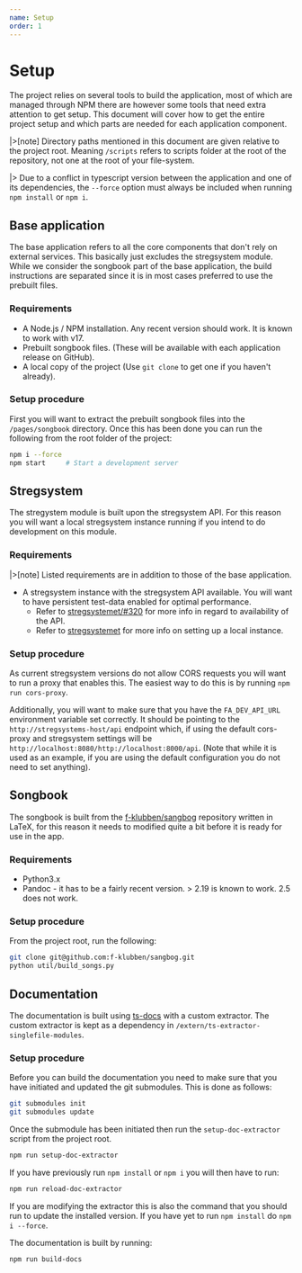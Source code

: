```yaml
---
name: Setup  
order: 1
---
```


# Setup

The project relies on several tools to build the application, most of which are managed through NPM
there are however some tools that need extra attention to get setup. This document will cover how 
to get the entire project setup and which parts are needed for each application component.

|>[note] Directory paths mentioned in this document are given relative to the project root. Meaning `/scripts` refers to scripts folder at the root of the repository, not one at the root of your file-system.

|> Due to a conflict in typescript version between the application and one of its dependencies, the `--force` option must always be included when running `npm install` or `npm i`.

## Base application

The base application refers to all the core components that don't rely on external services.
This basically just excludes the stregsystem module. While we consider the songbook part of the
base application, the build instructions are separated since it is in most cases preferred to
use the prebuilt files.

### Requirements

 - A Node.js / NPM installation. Any recent version should work. It is known to work with v17.
 - Prebuilt songbook files. (These will be available with each application release on GitHub).
 - A local copy of the project (Use `git clone` to get one if you haven't already).

### Setup procedure

First you will want to extract the prebuilt songbook files into the `/pages/songbook` directory.
Once this has been done you can run the following from the root folder of the project:

```bash
npm i --force
npm start     # Start a development server
```

## Stregsystem

The stregystem module is built upon the stregsystem API. For this reason you will want a
local stregsystem instance running if you intend to do development on this module.

### Requirements

|>[note] Listed requirements are in addition to those of the base application.

- A stregsystem instance with the stregsystem API available.
  You will want to have persistent test-data enabled for optimal performance. 
  - Refer to [stregsystemet/#320](https://github.com/f-klubben/stregsystemet/pull/320)
    for more info in regard to availability of the API.
  - Refer to [stregsystemet](https://github.com/f-klubben/stregsystemet) for more info
    on setting up a local instance.

### Setup procedure

As current stregsystem versions do not allow CORS requests you will want to run a proxy
that enables this. The easiest way to do this is by running `npm run cors-proxy`.

Additionally, you will want to make sure that you have the `FA_DEV_API_URL` environment variable
set correctly. It should be pointing to the `http://stregsystems-host/api` endpoint which, if using
the default cors-proxy and stregsystem settings will be `http://localhost:8080/http://localhost:8000/api`.
(Note that while it is used as an example, if you are using the default configuration you do not need to set anything).

## Songbook

The songbook is built from the [f-klubben/sangbog](https://github.com/f-klubben/sangbog) repository written
in LaTeX, for this reason it needs to modified quite a bit before it is ready for use in the app.

### Requirements

- Python3.x
- Pandoc - it has to be a fairly recent version. > 2.19 is known to work. 2.5 does not work.

### Setup procedure

From the project root, run the following:

```bash
git clone git@github.com:f-klubben/sangbog.git
python util/build_songs.py
```


## Documentation

The documentation is built using [ts-docs](https://github.com/ts-docs/ts-docs) with a custom extractor.
The custom extractor is kept as a dependency in `/extern/ts-extractor-singlefile-modules`.

### Setup procedure

Before you can build the documentation you need to make sure that you have initiated and updated the git submodules.
This is done as follows:
```bash
git submodules init
git submodules update
```

Once the submodule has been initiated then run the `setup-doc-extractor` script from the project root. 

```bash
npm run setup-doc-extractor
```

If you have previously run `npm install` or `npm i` you will then have to run:

```bash
npm run reload-doc-extractor
```

If you are modifying the extractor this is also the command that you should run to update
the installed version. If you have yet to run `npm install` do `npm i --force`.

The documentation is built by running:

```bash
npm run build-docs
```

